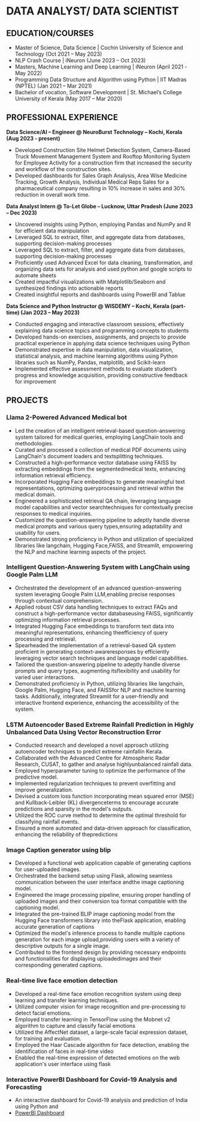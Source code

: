 # **DATA ANALYST/ DATA SCIENTIST**


## **EDUCATION/COURSES**
- Master of Science, Data Science | Cochin University of Science and Technology (Oct 2021 – May 2023)  
- NLP Crash Course | iNeuron (June 2023 – Oct 2023)
- Masters, Machine Learning and Deep Learning | iNeuron (April 2021 -May 2022)
- Programming Data Structure and Algorithm using Python | IIT Madras (NPTEL) (Jan 2021 – Mar 2021)
- Bachelor of vocation, Software Development | St. Michael’s College University of Kerala (May 2017 – Mar 2020)
                                                                                              

## **PROFESSIONAL EXPERIENCE** 
**Data Science/AI – Engineer @ NeuroBurst Technology – Kochi, Kerala (Aug 2023 - present)**
- Developed Construction Site Helmet Detection System, Camera-Based Truck Movement Management System and Rooftop Monitoring System for Employee Activity for a construction firm that increased the security and workflow of 
  the construction sites.
-	Developed dashboards for Sales Graph Analysis, Area Wise Medicine Tracking, Growth Analysis, Individual Medical Reps Sales for a pharmaceutical company resulting in 10% increase in sales and 30% reduction in overall 
  work time.

**Data Analyst Intern @ To-Let Globe – Lucknow, Uttar Pradesh (June 2023 – Dec 2023)**                                                                                                                     
- Uncovered insights using Python, employing Pandas and NumPy and R for efficient data manipulation
- Leveraged SQL to extract, filter, and aggregate data from databases, supporting decision-making processes
- Leveraged SQL to extract, filter, and aggregate data from databases, supporting decision-making processes
- Proficiently used Advanced Excel for data cleaning, transformation, and organizing data sets for analysis and used python and google scripts to automate sheets
- Created impactful visualizations with Matplotlib/Seaborn and synthesized findings into actionable reports
- Created insightful reports and dashboards using PowerBI and Tablue

**Data Science and Python Instructor @ WISDEMY – Kochi, Kerala (part-time) (Jan 2023 – May 2023)**                                                                                                                           
- Conducted engaging and interactive classroom sessions, effectively explaining data science topics and programming concepts to students
- Developed hands-on exercises, assignments, and projects to provide practical experience in applying data science techniques using Python
- Demonstrated expertise in data manipulation, data visualization, statistical analysis, and machine learning algorithms using Python libraries such as NumPy, Pandas, matplotlib, and Scikit-learn
- Implemented effective assessment methods to evaluate student’s progress and knowledge acquisition, providing constructive feedback for improvement

## **PROJECTS**



### **Llama 2-Powered Advanced Medical bot**
- Led the creation of an intelligent retrieval-based question-answering system tailored for medical queries, employing LangChain tools and methodologies.
- Curated and processed a collection of medical PDF documents using LangChain's document loaders and textsplitting techniques.
- Constructed a high-performance vector database using FAISS by extracting embeddings from the segmentedmedical texts, enhancing information retrieval efficiency.
- Incorporated Hugging Face embeddings to generate meaningful text representations, optimizing queryprocessing and retrieval within the medical domain.
- Engineered a sophisticated retrieval QA chain, leveraging language model capabilities and vector searchtechniques for contextually precise responses to medical inquiries.
- Customized the question-answering pipeline to adeptly handle diverse medical prompts and various query types,ensuring adaptability and usability for users.
- Demonstrated strong proficiency in Python and utilization of specialized libraries like langchain, Hugging Face,FAISS, and Streamlit, empowering the NLP and machine learning aspects of the project.

### **Intelligent Question-Answering System with LangChain using Google Palm LLM**
- Orchestrated the development of an advanced question-answering system leveraging Google Palm LLM,enabling precise responses through contextual comprehension.
- Applied robust CSV data handling techniques to extract FAQs and construct a high-performance vector databaseusing FAISS, significantly optimizing information retrieval processes.
- Integrated Hugging Face embeddings to transform text data into meaningful representations, enhancing theefficiency of query processing and retrieval.
- Spearheaded the implementation of a retrieval-based QA system proficient in generating context-awareresponses by efficiently leveraging vector search techniques and language model capabilities.
- Tailored the question-answering pipeline to adeptly handle diverse prompts and query types, augmenting itsflexibility and usability for varied user interactions.
- Demonstrated proficiency in Python, utilizing libraries like langchain, Google Palm, Hugging Face, and FAISSfor NLP and machine learning tasks. Additionally, integrated Streamlit for a user-friendly and interactive
  frontend experience, enhancing the accessibility of the system.

### **LSTM Autoencoder Based Extreme Rainfall Prediction in Highly Unbalanced Data Using Vector Reconstruction Error**

- Conducted research and developed a novel approach utilizing autoencoder techniques to predict extreme rainfallin Kerala.
- Collaborated with the Advanced Centre for Atmospheric Radar Research, CUSAT, to gather and analyse highlyunbalanced rainfall data.
- Employed hyperparameter tuning to optimize the performance of the predictive model.
- Implemented regularization techniques to prevent overfitting and improve generalization.
- Devised a custom loss function incorporating mean squared error (MSE) and Kullback-Leibler (KL) divergenceterms to encourage accurate predictions and sparsity in the model's outputs.
- Utilized the ROC curve method to determine the optimal threshold for classifying rainfall events.
- Ensured a more automated and data-driven approach for classification, enhancing the reliability of thepredictions

### **Image Caption generator using blip**
- Developed a functional web application capable of generating captions for user-uploaded images.
- Orchestrated the backend setup using Flask, allowing seamless communication between the user interface andthe image captioning model.
- Engineered the image processing pipeline, ensuring proper handling of uploaded images and their conversion toa format compatible with the captioning model.
- Integrated the pre-trained BLIP image captioning model from the Hugging Face transformers library into theFlask application, enabling accurate generation of captions
- Optimized the model's inference process to handle multiple captions generation for each image upload,providing users with a variety of descriptive outputs for a single image.
- Contributed to the frontend design by providing necessary endpoints and functionalities for displaying uploadedimages and their corresponding generated captions.

### **Real-time live face emotion detection** 
- Developed a real-time face emotion recognition system using deep learning and transfer learning techniques.
- Utilized computer vision for image recognition and pre-processing to detect facial emotions.
- Employed transfer learning in TensorFlow using the Mobnet v2 algorithm to capture and classify facial emotions
- Utilized the AffectNet dataset, a large-scale facial expression dataset, for training and evaluation.
- Employed the Haar Cascade algorithm for face detection, enabling the identification of faces in real-time video
- Enabled the real-time expression of detected emotions on the web application's user interface using flask

### **Interactive PowerBI Dashboard for Covid-19 Analysis and Forecasting**

- An interactive dashboard for Covid-19 analysis and prediction of India using Python and    
- [PowerBI Dashboard](https://app.powerbi.com/view?r=eyJrIjoiZjYzNWY5M2MtNTg4Zi00ZDNkLTkxZTQtZGYzNTI2ZGY1NzhkIiwidCI6IjE3MmU5YTc5LTFlNTQtNGQxYi05ODQzLWNlYzYwYmNlMDIxYSJ9)
